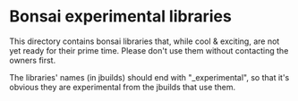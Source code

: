 # Bonsai experimental libraries

This directory contains bonsai libraries that, while cool & exciting, are not yet ready
for their prime time. Please don't use them without contacting the owners first.

The libraries' names (in jbuilds) should end with "_experimental", so
that it's obvious they are experimental from the jbuilds that use them.
